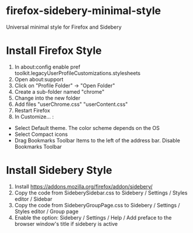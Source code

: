 # firefox-sidebery-minimal-style
Universal minimal style for Firefox and Sidebery
# Install Firefox Style
1. In about:config enable pref toolkit.legacyUserProfileCustomizations.stylesheets
2. Open about:support
3. Click on "Profile Folder" -> "Open Folder"
4. Create a sub-folder named "chrome"
5. Change into the new folder
6. Add files "userChrome.css" "userContent.css"
7. Restart Firefox
8. In Customize... :
 - Select Default theme. The color scheme depends on the OS
 - Select Compact icons
 - Drag Bookmarks Toolbar Items to the left of the address bar. Disable Bookmarks Toolbar

# Install Sidebery Style
1. Install https://addons.mozilla.org/firefox/addon/sidebery/
2. Copy the code from SideberySidebar.css to Sidebery / Settings / Styles editor / Sidebar
3. Copy the code from SideberyGroupPage.css to Sidebery / Settings / Styles editor / Group page
4. Enable the option: Sidebery / Settings / Help / Add preface to the browser window's title if sidebery is active
